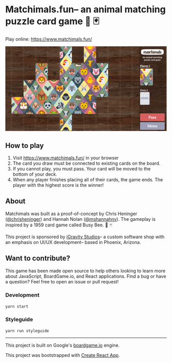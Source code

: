 # Matchimals.fun– an animal matching puzzle card game 🦁 🃏

Play online: https://www.matchimals.fun/

![screenshot of matchimals.fun game](./public/matchimals-og-1200x630.png)

## How to play

1. Visit https://www.matchimals.fun/ in your browser
1. The card you draw must be connected to existing cards on the board.
1. If you cannot play, you must pass. Your card will be moved to the bottom of your deck.
1. When any player finishes placing all of their cards, the game ends. The player with the highest score is the winner!

## About

Matchimals was built as a proof-of-concept by Chris Heninger ([@chrisheninger](https://github.com/chrisheninger)) and Hannah Nolan ([@mshannahnv](https://github.com/mshannahnv)). The gameplay is inspired by a 1959 card game called Busy Bee. 🐝 🃏

This project is sponsored by [iGravity Studios](https://igravitystudios.com)– a custom software shop with an emphasis on UI/UX development– based in Phoenix, Arizona.

## Want to contribute?

This game has been made open source to help others looking to learn more about JavaScript, BoardGame.io, and React applications. Find a bug or have a question? Feel free to open an issue or pull request!

### Development

`yarn start`

### Styleguide

`yarn run styleguide`

---

This project is built on Google's [boardgame.io](https://github.com/google/boardgame.io) engine.

This project was bootstrapped with [Create React App](https://github.com/facebookincubator/create-react-app).
